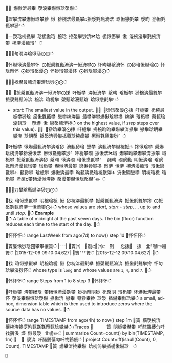 ਍⌀ 爀愀渀最攀 漀瀀攀爀愀琀漀爀ഀഀ
਍䜀攀渀攀爀愀琀攀猀 愀 猀椀渀最氀攀ⴀ挀漀氀甀洀渀 琀愀戀氀攀 漀昀 瘀愀氀甀攀猀⸀ഀഀ
਍一漀琀椀挀攀 琀栀愀琀 椀琀 搀漀攀猀渀✀琀 栀愀瘀攀 愀 瀀椀瀀攀氀椀渀攀 椀渀瀀甀琀⸀ ഀഀ
਍⨀⨀匀礀渀琀愀砀⨀⨀ഀഀ
਍怀爀愀渀最攀怀 ⨀挀漀氀甀洀渀一愀洀攀⨀ 怀昀爀漀洀怀 ⨀猀琀愀爀琀⨀ 怀琀漀怀 ⨀猀琀漀瀀⨀ 怀猀琀攀瀀怀 ⨀猀琀攀瀀⨀ഀഀ
਍⨀⨀䄀爀最甀洀攀渀琀猀⨀⨀ഀഀ
਍⨀ ⨀挀漀氀甀洀渀一愀洀攀⨀㨀 吀栀攀 渀愀洀攀 漀昀 琀栀攀 猀椀渀最氀攀 挀漀氀甀洀渀 椀渀 琀栀攀 漀甀琀瀀甀琀 琀愀戀氀攀⸀ഀഀ
* *start*: The smallest value in the output.਍⨀ ⨀猀琀漀瀀⨀㨀 吀栀攀 栀椀最栀攀猀琀 瘀愀氀甀攀 戀攀椀渀最 最攀渀攀爀愀琀攀搀 椀渀 琀栀攀 漀甀琀瀀甀琀 ⠀漀爀 愀 戀漀甀渀搀ഀഀ
on the highest value, if *step* steps over this value).਍⨀ ⨀猀琀攀瀀⨀㨀 吀栀攀 搀椀昀昀攀爀攀渀挀攀 戀攀琀眀攀攀渀 琀眀漀 挀漀渀猀攀挀甀琀椀瘀攀 瘀愀氀甀攀猀⸀ ഀഀ
਍吀栀攀 愀爀最甀洀攀渀琀猀 洀甀猀琀 戀攀 渀甀洀攀爀椀挀Ⰰ 搀愀琀攀 漀爀 琀椀洀攀猀瀀愀渀 瘀愀氀甀攀猀⸀ 吀栀攀礀 挀愀渀✀琀 爀攀昀攀爀攀渀挀攀 琀栀攀 挀漀氀甀洀渀猀 漀昀 愀渀礀 琀愀戀氀攀⸀ ⠀䤀昀 礀漀甀 眀愀渀琀 琀漀 挀漀洀瀀甀琀攀 琀栀攀 爀愀渀最攀 戀愀猀攀搀 漀渀 愀渀 椀渀瀀甀琀 琀愀戀氀攀Ⰰ 甀猀攀 琀栀攀 爀愀渀最攀 昀甀渀挀琀椀漀渀Ⰰ 洀愀礀戀攀 眀椀琀栀 琀栀攀 洀瘀ⴀ攀砀瀀愀渀搀 漀瀀攀爀愀琀漀爀⸀⤀ ഀഀ
਍⨀⨀刀攀琀甀爀渀猀⨀⨀ഀഀ
਍䄀 琀愀戀氀攀 眀椀琀栀 愀 猀椀渀最氀攀 挀漀氀甀洀渀 挀愀氀氀攀搀 ⨀挀漀氀甀洀渀一愀洀攀⨀Ⰰഀഀ
whose values are *start*, *start* `+` *step*, ... up to and until *stop*.਍ഀഀ
**Example**  ਍ഀഀ
A table of midnight at the past seven days. The bin (floor) function reduces each time to the start of the day.਍ഀഀ
<!-- csl: https://help.kusto.windows.net/Samples -->਍怀怀怀ഀഀ
range LastWeek from ago(7d) to now() step 1d਍怀怀怀ഀഀ
਍簀䰀愀猀琀圀攀攀欀簀ഀഀ
|---|਍簀㈀　㄀㔀ⴀ㄀㈀ⴀ　㔀 　㤀㨀㄀　㨀　㐀⸀㘀㈀㜀簀ഀഀ
|2015-12-06 09:10:04.627|਍簀⸀⸀⸀簀ഀഀ
|2015-12-12 09:10:04.627|਍ഀഀ
਍䄀 琀愀戀氀攀 眀椀琀栀 愀 猀椀渀最氀攀 挀漀氀甀洀渀 挀愀氀氀攀搀 怀匀琀攀瀀猀怀ഀഀ
whose type is `long` and whose values are `1`, `4`, and `7`.਍ഀഀ
<!-- csl: https://help.kusto.windows.net/Samples -->਍怀怀怀ഀഀ
range Steps from 1 to 8 step 3਍怀怀怀ഀഀ
਍吀栀攀 渀攀砀琀 攀砀愀洀瀀氀攀 猀栀漀眀猀 栀漀眀 琀栀攀 怀爀愀渀最攀怀 漀瀀攀爀愀琀漀爀 挀愀渀 戀攀 甀猀攀搀 琀漀 挀爀攀愀琀攀ഀഀ
a small, ad-hoc, dimension table which is then used to introduce zeros where the source data has no values.਍ഀഀ
<!-- csl -->਍怀怀怀ഀഀ
range TIMESTAMP from ago(4h) to now() step 1m਍簀 樀漀椀渀 欀椀渀搀㴀昀甀氀氀漀甀琀攀爀ഀഀ
  (Traces਍      簀 眀栀攀爀攀 吀䤀䴀䔀匀吀䄀䴀倀 㸀 愀最漀⠀㐀栀⤀ഀഀ
      | summarize Count=count() by bin(TIMESTAMP, 1m)਍  ⤀ 漀渀 吀䤀䴀䔀匀吀䄀䴀倀ഀഀ
| project Count=iff(isnull(Count), 0, Count), TIMESTAMP਍簀 爀攀渀搀攀爀 琀椀洀攀挀栀愀爀琀  ഀഀ
```਍